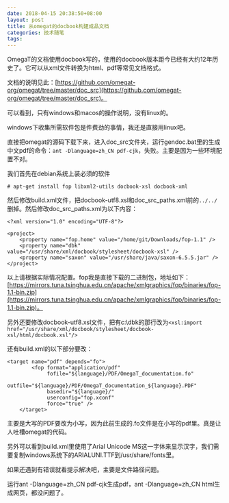 ```yaml
---
date: 2018-04-15 20:38:50+08:00
layout: post
title: 从omegat的docbook构建成品文档
categories: 技术随笔
tags: 
---
```


OmegaT的文档使用docbook写的，使用的docbook版本距今已经有大约12年历史了。它可以从xml文件转换为html、pdf等常见文档格式。

文档的说明见此：[https://github.com/omegat-org/omegat/tree/master/doc_src](https://github.com/omegat-org/omegat/tree/master/doc_src)。

可以看到，只有windows和macos的操作说明，没有linux的。

windows下收集所需软件包是件费劲的事情，我还是直接用linux吧。

直接把omegat的源码下载下来，进入doc_src文件夹，运行gendoc.bat里的生成中文pdf的命令：`ant -Dlanguage=zh_CN pdf-cjk`，失败。主要是因为一些环境配置不对。

我们首先在debian系统上装必须的软件

`# apt-get install fop libxml2-utils docbook-xsl docbook-xml`

然后修改build.xml文件，把docbook-utf8.xsl和doc_src_paths.xml前的`../../`删掉。然后修改doc_src_paths.xml为以下内容：

```
<?xml version="1.0" encoding="UTF-8"?>

<project>
    <property name="fop.home" value="/home/git/Downloads/fop-1.1" />
    <property name="dbk" value="/usr/share/xml/docbook/stylesheet/docbook-xsl" />
    <property name="saxon" value="/usr/share/java/saxon-6.5.5.jar" />
</project>
```

以上请根据实际情况配置。fop我是直接下载的二进制包，地址如下：[https://mirrors.tuna.tsinghua.edu.cn/apache/xmlgraphics/fop/binaries/fop-1.1-bin.zip](https://mirrors.tuna.tsinghua.edu.cn/apache/xmlgraphics/fop/binaries/fop-1.1-bin.zip)。

另外还要修改docbook-utf8.xsl文件，把有c:\dbk的那行改为`<xsl:import href="/usr/share/xml/docbook/stylesheet/docbook-xsl/html/docbook.xsl"/>`

还有build.xml的以下部分要改：

```
<target name="pdf" depends="fo">
        <fop format="application/pdf"
             fofile="${language}/PDF/OmegaT_documentation.fo"
             outfile="${language}/PDF/OmegaT_documentation_${language}.PDF"
             basedir="${language}/"
             userconfig="fop.xconf"
             force="true" />
    </target>
```

主要是大写的PDF要改为小写，因为此前生成的.fo文件是在小写的pdf里。真是让人吐槽omegat的代码。

另外可以看到build.xml里使用了Arial Unicode MS这一字体来显示汉字，我们需要复制windows系统下的ARIALUNI.TTF到/usr/share/fonts里。

如果还遇到有错误就看提示解决吧，主要是文件路径问题。

运行ant -Dlanguage=zh_CN pdf-cjk生成pdf，ant -Dlanguage=zh_CN html生成网页，都没问题了。
